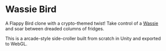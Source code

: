 # Wassie Bird
A Flappy Bird clone with a crypto-themed twist! Take control of a [Wassie](https://www.urbandictionary.com/define.php?term=wassie) and soar between dreaded columns of fridges.

This is a arcade-style side-croller built from scratch in Unity and exported to WebGL.
